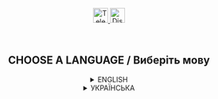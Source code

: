 <p align="center">
  <a href="https://t.me/GrenX_Studio" target="__blank">
    <img src="https://i.imgur.com/qbW4p8Y.png" width="30" height="30" title="Telegram" alt="Telegram">
  </a>
  <a href="https://discordapp.com/users/829645751248355358/" target="__blank">
    <img src="https://i.imgur.com/TFvPWEX.png" width="30" height="30" title="Discord" alt="Discord">
  </a>
</p>

<br/>

<h2 align="center">
  CHOOSE A LANGUAGE / Виберіть мову
</h2>

<details>
  <summary align="center">ENGLISH</summary>

  <h2 align="center">
    Corpses of characters
  </h2>

  <p align="center">
    <sup>1. The first search of the corpse takes some time (2.7s).
2. Weapons drop, sequential numbering based on slots with the possibility of looting per cartridge.
3. The corpse is automatically deleted from the server after 10 minutes.
4. If the player dies again, if there is already a corpse under the player, the previously created one is deleted before the timer expires.
5. The maximum number of corpses is 300 (if necessary, you can increase it in the macro, but not more than 900).
More details in the video.
 </sup>
  </p>

  ---
  </details>

<details>
  <summary align="center">УКРАЇНСЬКА</summary>

  <h2 align="center">
    Система трупів після смерті
  </h2>

  <p align="center">
    <sup>1. Перший обшук трупа займає деякий час (2.7с).
2. Випадіння зброї, послідовна номерація виходячи із слотів з можливістю лута по патрону.
3. Труп автоматично видаляється через 10 хв із сервера.
4. При повторній смерті якщо під гравця вже є труп, раніше створений видаляється ще до завершення таймера.
5. Максимальна кількість трупів 300 (при потребі в макросі можна збільшити, тільки не більше 900).
Більш детально на відео.

  </sup>
  </p>

  ---
